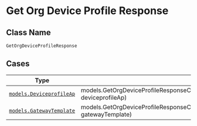 
# Get Org Device Profile Response

## Class Name

`GetOrgDeviceProfileResponse`

## Cases

| Type | Factory Method |
|  --- | --- |
| [`models.DeviceprofileAp`](../../../doc/models/deviceprofile-ap.md) | models.GetOrgDeviceProfileResponseContainer.FromDeviceprofileAp(models.DeviceprofileAp deviceprofileAp) |
| [`models.GatewayTemplate`](../../../doc/models/gateway-template.md) | models.GetOrgDeviceProfileResponseContainer.FromGatewayTemplate(models.GatewayTemplate gatewayTemplate) |

